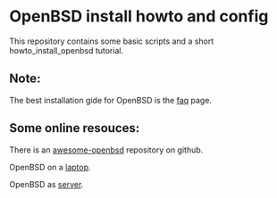 # OpenBSD install howto and config

This repository contains some basic scripts and a short howto_install_openbsd tutorial.

## Note:
The best installation gide for OpenBSD is the [faq](http://www.openbsd.org/faq/index.html) page.

## Some online resouces:

There is an [awesome-openbsd](https://github.com/ligurio/awesome-openbsd) repository on github.

OpenBSD on a [laptop](http://sohcahtoa.org.uk/openbsd.html).

OpenBSD as [server](http://thecyberrecce.net/2017/01/15/secure-webservers-with-openbsd-6-0-setting-up-httpd-mariadb-and-php/).
